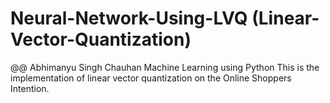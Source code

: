 # Neural-Network-Using-LVQ (Linear-Vector-Quantization)
@@ Abhimanyu Singh Chauhan
Machine Learning using Python
This is the implementation of linear vector quantization on the Online Shoppers Intention.
